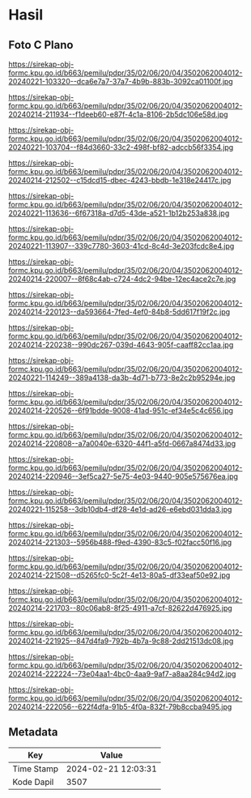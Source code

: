 # Hasil

## Foto C Plano

https://sirekap-obj-formc.kpu.go.id/b663/pemilu/pdpr/35/02/06/20/04/3502062004012-20240221-103320--dca6e7a7-37a7-4b9b-883b-3092ca01100f.jpg

https://sirekap-obj-formc.kpu.go.id/b663/pemilu/pdpr/35/02/06/20/04/3502062004012-20240214-211934--f1deeb60-e87f-4c1a-8106-2b5dc106e58d.jpg

https://sirekap-obj-formc.kpu.go.id/b663/pemilu/pdpr/35/02/06/20/04/3502062004012-20240221-103704--f84d3660-33c2-498f-bf82-adccb56f3354.jpg

https://sirekap-obj-formc.kpu.go.id/b663/pemilu/pdpr/35/02/06/20/04/3502062004012-20240214-212502--c15dcd15-dbec-4243-bbdb-1e318e24417c.jpg

https://sirekap-obj-formc.kpu.go.id/b663/pemilu/pdpr/35/02/06/20/04/3502062004012-20240221-113636--6f67318a-d7d5-43de-a521-1b12b253a838.jpg

https://sirekap-obj-formc.kpu.go.id/b663/pemilu/pdpr/35/02/06/20/04/3502062004012-20240221-113907--339c7780-3603-41cd-8c4d-3e203fcdc8e4.jpg

https://sirekap-obj-formc.kpu.go.id/b663/pemilu/pdpr/35/02/06/20/04/3502062004012-20240214-220007--8f68c4ab-c724-4dc2-94be-12ec4ace2c7e.jpg

https://sirekap-obj-formc.kpu.go.id/b663/pemilu/pdpr/35/02/06/20/04/3502062004012-20240214-220123--da593664-7fed-4ef0-84b8-5dd617f19f2c.jpg

https://sirekap-obj-formc.kpu.go.id/b663/pemilu/pdpr/35/02/06/20/04/3502062004012-20240214-220238--990dc267-039d-4643-905f-caaff82cc1aa.jpg

https://sirekap-obj-formc.kpu.go.id/b663/pemilu/pdpr/35/02/06/20/04/3502062004012-20240221-114249--389a4138-da3b-4d71-b773-8e2c2b95294e.jpg

https://sirekap-obj-formc.kpu.go.id/b663/pemilu/pdpr/35/02/06/20/04/3502062004012-20240214-220526--6f91bdde-9008-41ad-951c-ef34e5c4c656.jpg

https://sirekap-obj-formc.kpu.go.id/b663/pemilu/pdpr/35/02/06/20/04/3502062004012-20240214-220808--a7a0040e-6320-44f1-a5fd-0667a8474d33.jpg

https://sirekap-obj-formc.kpu.go.id/b663/pemilu/pdpr/35/02/06/20/04/3502062004012-20240214-220946--3ef5ca27-5e75-4e03-9440-905e575676ea.jpg

https://sirekap-obj-formc.kpu.go.id/b663/pemilu/pdpr/35/02/06/20/04/3502062004012-20240221-115258--3db10db4-df28-4e1d-ad26-e6ebd031dda3.jpg

https://sirekap-obj-formc.kpu.go.id/b663/pemilu/pdpr/35/02/06/20/04/3502062004012-20240214-221303--5956b488-f9ed-4390-83c5-f02facc50f16.jpg

https://sirekap-obj-formc.kpu.go.id/b663/pemilu/pdpr/35/02/06/20/04/3502062004012-20240214-221508--d5265fc0-5c2f-4e13-80a5-df33eaf50e92.jpg

https://sirekap-obj-formc.kpu.go.id/b663/pemilu/pdpr/35/02/06/20/04/3502062004012-20240214-221703--80c06ab8-8f25-4911-a7cf-82622d476925.jpg

https://sirekap-obj-formc.kpu.go.id/b663/pemilu/pdpr/35/02/06/20/04/3502062004012-20240214-221925--847d4fa9-792b-4b7a-9c88-2dd21513dc08.jpg

https://sirekap-obj-formc.kpu.go.id/b663/pemilu/pdpr/35/02/06/20/04/3502062004012-20240214-222224--73e04aa1-4bc0-4aa9-9af7-a8aa284c94d2.jpg

https://sirekap-obj-formc.kpu.go.id/b663/pemilu/pdpr/35/02/06/20/04/3502062004012-20240214-222056--622f4dfa-91b5-4f0a-832f-79b8ccba9495.jpg


## Metadata

| Key        | Value               |
| ---------- | ------------------- |
| Time Stamp | 2024-02-21 12:03:31 |
| Kode Dapil | 3507                |



